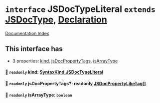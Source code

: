 # `interface` JSDocTypeLiteral `extends` [JSDocType](../private.interface.JSDocType/README.md), [Declaration](../private.interface.Declaration/README.md)

[Documentation Index](../README.md)

## This interface has

- 3 properties:
[kind](#-readonly-kind-syntaxkindjsdoctypeliteral),
[jsDocPropertyTags](#-readonly-jsdocpropertytags-readonly-jsdocpropertyliketag),
[isArrayType](#-readonly-isarraytype-boolean)


#### 📄 `readonly` kind: [SyntaxKind.JSDocTypeLiteral](../private.enum.SyntaxKind/README.md#jsdoctypeliteral--322)



#### 📄 `readonly` jsDocPropertyTags?: readonly [JSDocPropertyLikeTag](../private.interface.JSDocPropertyLikeTag/README.md)\[]



#### 📄 `readonly` isArrayType: `boolean`



